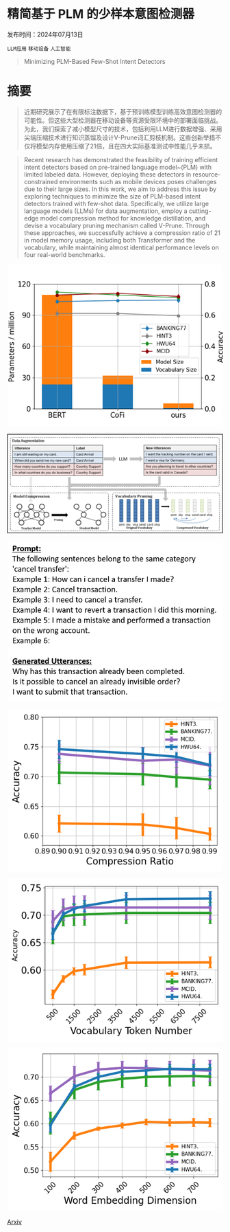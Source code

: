 # 精简基于 PLM 的少样本意图检测器

发布时间：2024年07月13日

`LLM应用` `移动设备` `人工智能`

> Minimizing PLM-Based Few-Shot Intent Detectors

# 摘要

> 近期研究展示了在有限标注数据下，基于预训练模型训练高效意图检测器的可能性。但这些大型检测器在移动设备等资源受限环境中的部署面临挑战。为此，我们探索了减小模型尺寸的技术，包括利用LLM进行数据增强、采用尖端压缩技术进行知识蒸馏及设计V-Prune词汇剪枝机制。这些创新举措不仅将模型内存使用压缩了21倍，且在四大实际基准测试中性能几乎未损。

> Recent research has demonstrated the feasibility of training efficient intent detectors based on pre-trained language model~(PLM) with limited labeled data. However, deploying these detectors in resource-constrained environments such as mobile devices poses challenges due to their large sizes. In this work, we aim to address this issue by exploring techniques to minimize the size of PLM-based intent detectors trained with few-shot data. Specifically, we utilize large language models (LLMs) for data augmentation, employ a cutting-edge model compression method for knowledge distillation, and devise a vocabulary pruning mechanism called V-Prune. Through these approaches, we successfully achieve a compression ratio of 21 in model memory usage, including both Transformer and the vocabulary, while maintaining almost identical performance levels on four real-world benchmarks.

![精简基于 PLM 的少样本意图检测器](../../../paper_images/2407.09943/stacked_bar.png)

![精简基于 PLM 的少样本意图检测器](../../../paper_images/2407.09943/framework.png)

![精简基于 PLM 的少样本意图检测器](../../../paper_images/2407.09943/prompt_example.png)

![精简基于 PLM 的少样本意图检测器](../../../paper_images/2407.09943/analysis_acc_vs_model_size_noVal.png)

![精简基于 PLM 的少样本意图检测器](../../../paper_images/2407.09943/analysis_acc_vs_vocab_size_nearest_neighbor.png)

![精简基于 PLM 的少样本意图检测器](../../../paper_images/2407.09943/analysis_acc_vs_vocab_pca_dim.png)

[Arxiv](https://arxiv.org/abs/2407.09943)